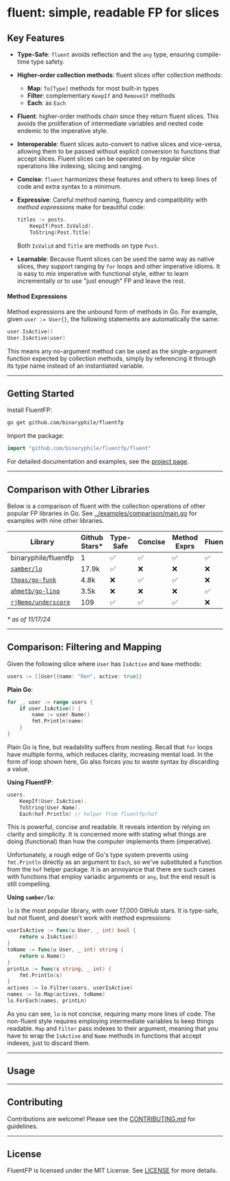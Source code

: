 # fluent: simple, readable FP for slices

## Key Features

- **Type-Safe**: `fluent` avoids reflection and the `any` type, ensuring compile-time type safety.
- **Higher-order collection methods**: fluent slices offer collection methods:
	- **Map**: `To[Type]` methods for most built-in types
	- **Filter**: complementary `KeepIf` and `RemoveIf` methods
	- **Each**: as `Each`
- **Fluent**: higher-order methods chain since they return fluent slices.  This avoids the proliferation of intermediate variables and nested code endemic to the imperative style.
- **Interoperable**: fluent slices auto-convert to native slices and vice-versa, allowing them to be passed without explicit conversion to functions that accept slices.  Fluent slices can be operated on by regular slice operations like indexing, slicing and ranging.
- **Concise**: `fluent` harmonizes these features and others to keep lines of code and extra syntax to a minimum.
- **Expressive**: Careful method naming, fluency and compatibility with *method expressions* make for beautiful code:
	```go
	titles := posts.
		KeepIf(Post.IsValid).
		ToString(Post.Title)
	```

	Both `IsValid` and `Title` are methods on type `Post`.
- **Learnable**: Because fluent slices can be used the same way as native slices, they support ranging by `for` loops and other imperative idioms.  It is easy to mix imperative with functional style, either to learn incrementally or to use "just enough" FP and leave the rest.
#### Method Expressions

Method expressions are the unbound form of methods in Go.  For example, given `user := User{}`, the following statements are automatically the same:

```go
user.IsActive()
User.IsActive(user)
```

This means any no-argument method can be used as the single-argument function expected by collection methods, simply by referencing it through its type name instead of an instantiated variable.

--------------------------------------------------------------------------------------------

## Getting Started

Install FluentFP:

``` bash
go get github.com/binaryphile/fluentfp
```

Import the package:

``` go
import "github.com/binaryphile/fluentfp/fluent"
```

For detailed documentation and examples, see the [project
page](https://github.com/binaryphile/fluentfp).


--------------------------------------------------------------------------------------------

## Comparison with Other Libraries

Below is a comparison of fluent with the collection operations of other popular FP libraries in Go. See [../examples/comparison/main.go](../examples/comparison/main.go) for examples with nine other libraries.

| Library                                                     | Github Stars\* | Type-Safe | Concise | Method Exprs | Fluent |
| ----------------------------------------------------------- | -------------- | --------- | ------- | ------------ | ------ |
| binaryphile/fluentfp                                        | 1              | ✅         | ✅       | ✅            | ✅      |
| [`samber/lo`](https://github.com/samber/lo)                 | 17.9k          | ✅         | ❌       | ❌            | ❌      |
| [`thoas/go-funk`](https://github.com/thoas/go-funk)         | 4.8k           | ❌         | ✅       | ✅            | ❌      |
| [`ahmetb/go-linq`](https://github.com/ahmetb/go-linq)       | 3.5k           | ❌         | ❌       | ❌            | ✅      |
| [`rjNemo/underscore`](https://github.com/rjNemo/underscore) | 109            | ✅         | ✅       | ✅            | ❌      |
*\* as of 11/17/24*

--------------------------------------------------------------------------------------------

## Comparison: Filtering and Mapping

Given the following slice where `User` has `IsActive` and `Name` methods:

``` go
users := []User{{name: "Ren", active: true}}
```

**Plain Go**:

``` go
for _, user := range users {
    if user.IsActive() {
		name := user.Name()
        fmt.Println(name)
    }
}
```

Plain Go is fine, but readability suffers from nesting.  Recall that `for` loops have multiple forms, which reduces clarity, increasing mental load.  In the form of loop shown here, Go also forces you to waste syntax by discarding a value.

**Using FluentFP**:

``` go
users.
    KeepIf(User.IsActive).
    ToString(User.Name).
    Each(hof.Println) // helper from fluentfp/hof
```

This is powerful, concise and readable.  It reveals intention by relying on clarity and simplicity.  It is concerned more with stating what things are doing (functional) than how the computer implements them (imperative).

Unfortunately, a rough edge of Go's type system prevents using `fmt.Println` directly as an argument to `Each`, so we've substituted a function from the `hof` helper package.  It is an annoyance that there are such cases with functions that employ variadic arguments or `any`, but the end result is still compelling.

**Using `samber/lo`**:

`lo` is the most popular library, with over 17,000 GitHub stars.  It is type-safe, but not fluent, and doesn't work with method expressions:

```go
userIsActive := func(u User, _ int) bool {
	return u.IsActive()
}
toName := func(u User, _ int) string {
	return u.Name()
}
printLn := func(s string, _ int) {
	fmt.Println(s)
}
actives := lo.Filter(users, userIsActive)
names := lo.Map(actives, toName)
lo.ForEach(names, printLn)
```

As you can see, `lo` is not concise, requiring many more lines of code.  The non-fluent style requires employing intermediate variables to keep things readable.  `Map` and `Filter` pass indexes to their argument, meaning that you have to wrap the `IsActive` and `Name` methods in functions that accept indexes, just to discard them.

---

## Usage

--------------------------------------------------------------------------------------------

## Contributing

Contributions are welcome! Please see the [CONTRIBUTING.md](CONTRIBUTING.md) for guidelines.

--------------------------------------------------------------------------------------------

## License

FluentFP is licensed under the MIT License. See [LICENSE](LICENSE) for more details.
